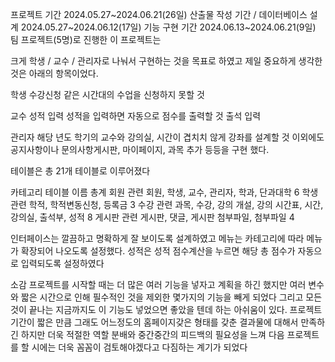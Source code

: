프로젝트 기간	2024.05.27~2024.06.21(26일)
산출물 작성 기간 / 데이터베이스 설계	2024.05.27~2024.06.12(17일)
기능 구현 기간	2024.06.13~2024.06.21(9일)
팀 프로젝트(5명)로 진행한 이 프로젝트는

크게 학생 / 교수 / 관리자로 나눠서 구현하는 것을 목표로 하였고 제일 중요하게 생각한 것은 아래의 항목이었다.

학생
수강신청
같은 시간대의 수업을 신청하지 못할 것

교수
성적 입력
성적을 입력하면 자동으로 점수를 출력할 것
출석 입력

관리자
해당 년도 학기의 교수와 강의실, 시간이 겹치치 않게 강좌를 설계할 것
이외에도 공지사항이나 문의사항게시판, 마이페이지, 과목 추가 등등을 구현 했다.


테이블은 총 21개 테이블로 이루어졌다

카테고리	테이블 이름	총계
회원 관련	회원, 학생, 교수, 관리자, 학과, 단과대학	6
학생 관련	학적, 학적변동신청, 등록금	3
수강 관련	과목, 수강, 강의 개설, 강의 시간표, 시간, 강의실, 출석부, 성적	8
게시판 관련	게시판, 댓글, 게시판 첨부파일, 첨부파일	4


인터페이스는 깔끔하고 명확하게 잘 보이도록 설계하였고
메뉴는 카테고리에 따라 메뉴가 확장되어 나오도록 설정했다.
성적은 성적 점수계산을 누르면 해당 총 점수가 자동으로 입력되도록 설정하였다


소감
프로젝트를 시작할 때는 더 많은 여러 기능을 넣자고 계획을 하긴 했지만
여러 변수와 짧은 시간으로 인해 필수적인 것을 제외한 몇가지의 기능을 빼게 되었다
그리고 모든 것이 끝나는 지금까지도 이 기능도 넣었으면 좋았을 텐데 하는 아쉬움이 있다.
프로젝트기간이 짧은 만큼 그래도 어느정도의 홈페이지갖은 형태를 갖춘 결과물에 대해서 만족하긴 하지만
더욱 적절한 역할 분배와 중간중간의 피드백의 필요성을 느껴 다음 프로젝트를 할 시에는 더욱 꼼꼼이 검토해야겠다고 다짐하는 계기가 되었다
